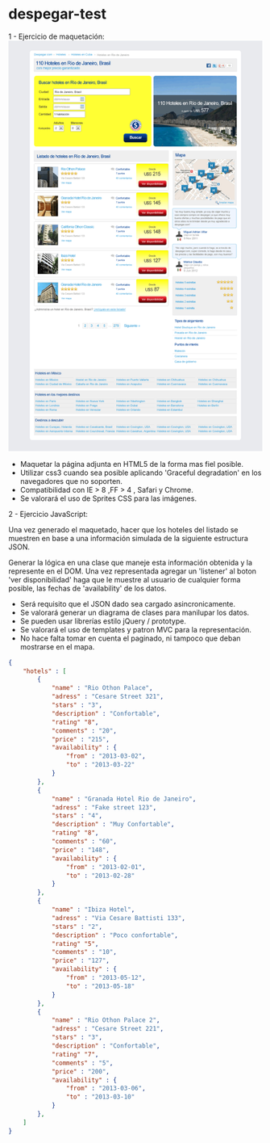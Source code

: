 # despegar-test

1 - Ejercicio de maquetación:
![Maqueta de desarrollar](/maqueta.png)

- Maquetar la página adjunta en HTML5 de la forma mas fiel posible.
- Utilizar css3 cuando sea posible aplicando 'Graceful degradation' en los navegadores que no soporten.
- Compatibilidad con IE > 8 ,FF > 4 , Safari y Chrome.
- Se valorará el uso de Sprites CSS para las imágenes.

2 - Ejercicio JavaScript:

Una vez generado el maquetado, hacer que los hoteles del listado
se muestren en base a una información simulada de la siguiente estructura JSON.

Generar la lógica en una clase que maneje esta información obtenida y la represente en el DOM.
Una vez representada agregar un 'listener' al boton 'ver disponibilidad' haga que le muestre
al usuario de cualquier forma posible, las fechas de 'availability' de los datos.

- Será requisito que el JSON dado sea cargado asincronicamente.
- Se valorará generar un diagrama de clases para manilupar los datos.
- Se pueden usar librerías estilo jQuery / prototype.
- Se valorará el uso de templates y patron MVC para la representación.
- No hace falta tomar en cuenta el paginado, ni tampoco que deban mostrarse en el mapa.

```json
{
	"hotels" : [
		{
			"name" : "Rio Othon Palace",
			"adress" : "Cesare Street 321",
			"stars" : "3",
			"description" : "Confortable",
			"rating" "8",
			"comments" : "20",
			"price" : "215",
			"availability" : {
				"from" : "2013-03-02",
				"to" : "2013-03-22"
			}
		},
		{
			"name" : "Granada Hotel Rio de Janeiro",
			"adress" : "Fake street 123",
			"stars" : "4",
			"description" : "Muy Confortable",
			"rating" "8",
			"comments" : "60",
			"price" : "148",
			"availability" : {
				"from" : "2013-02-01",
				"to" : "2013-02-28"
			}
		},
		{
			"name" : "Ibiza Hotel",
			"adress" : "Via Cesare Battisti 133",
			"stars" : "2",
			"description" : "Poco confortable",
			"rating" "5",
			"comments" : "10",
			"price" : "127",
			"availability" : {
				"from" : "2013-05-12",
				"to" : "2013-05-18"
			}
		},
		{
			"name" : "Rio Othon Palace 2",
			"adress" : "Cesare Street 221",
			"stars" : "3",
			"description" : "Confortable",
			"rating" "7",
			"comments" : "5",
			"price" : "200",
			"availability" : {
				"from" : "2013-03-06",
				"to" : "2013-03-10"
			}
		},
	]
}
```